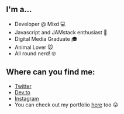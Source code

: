 I'm a...
----
- Developer @ Mixd :computer:
- Javascript and JAMstack enthusiast :grapes:
- Digital Media Graduate :mortar_board:
- Animal Lover :mouse:
- All round nerd! :nerd_face:

 Where can you find me:
----
- [Twitter](https://twitter.com/samroebuck_)
- [Dev.to](https://dev.to/samroebuck_)
- [Instagram](https://www.instagram.com/samroebuck_/)
- You can check out my portfolio [here](https://samroebuck.dev/) too :stuck_out_tongue_winking_eye: 
